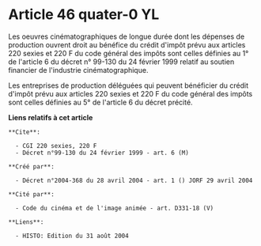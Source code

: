 # Article 46 quater-0 YL

Les oeuvres cinématographiques de longue durée dont les dépenses de production ouvrent droit au bénéfice du crédit d'impôt
prévu aux articles 220 sexies et 220 F du code général des impôts sont celles définies au 1° de l'article 6 du décret n°
99-130 du 24 février 1999 relatif au soutien financier de l'industrie cinématographique.

Les entreprises de production déléguées qui peuvent bénéficier du crédit d'impôt prévu aux articles 220 sexies et 220 F du
code général des impôts sont celles définies au 5° de l'article 6 du décret précité.

**Liens relatifs à cet article**

	**Cite**:

	  - CGI 220 sexies, 220 F
	  - Décret n°99-130 du 24 février 1999 - art. 6 (M)

	**Créé par**:

	  - Décret n°2004-368 du 28 avril 2004 - art. 1 () JORF 29 avril 2004

	**Cité par**:

	  - Code du cinéma et de l'image animée - art. D331-18 (V)

	**Liens**:

	  - HISTO: Edition du 31 août 2004
